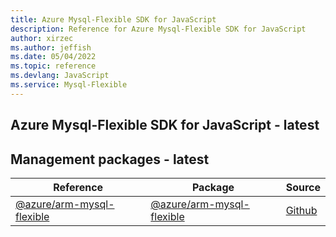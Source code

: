 ```yaml
---
title: Azure Mysql-Flexible SDK for JavaScript
description: Reference for Azure Mysql-Flexible SDK for JavaScript
author: xirzec
ms.author: jeffish
ms.date: 05/04/2022
ms.topic: reference
ms.devlang: JavaScript
ms.service: Mysql-Flexible
---
```

## Azure Mysql-Flexible SDK for JavaScript - latest
## Management packages - latest
| Reference | Package | Source |
|---|---|---|
|[@azure/arm-mysql-flexible](javascript/api/overview/azure/arm-mysql-flexible-readme)|[@azure/arm-mysql-flexible](https://www.npmjs.com/package/@azure/arm-mysql-flexible)|[Github](https://github.com/Azure/azure-sdk-for-js/blob/main/sdk/mysql/arm-mysql-flexible)|

